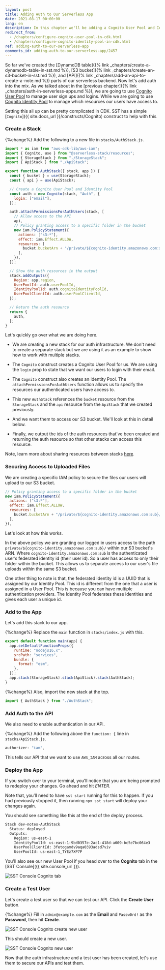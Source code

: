 ```yaml
---
layout: post
title: Adding Auth to Our Serverless App
date: 2021-08-17 00:00:00
lang: en
description: In this chapter we'll be adding a Cognito User Pool and Identity Pool to our serverless app. We'll be using SST's higher-level Cognito construct to make this easy.
redirect_from:
  - /chapters/configure-cognito-user-pool-in-cdk.html
  - /chapters/configure-cognito-identity-pool-in-cdk.html
ref: adding-auth-to-our-serverless-app
comments_id: adding-auth-to-our-serverless-app/2457
---
```


So far we've created the [DynamoDB table]({% link _chapters/create-a-dynamodb-table-in-sst.md %}), [S3 bucket]({% link _chapters/create-an-s3-bucket-in-sst.md %}), and [API]({% link _chapters/add-an-api-to-create-a-note.md %}) parts of our serverless backend. Now let's add auth into the mix. As we talked about in the [previous chapter]({% link _chapters/auth-in-serverless-apps.md %}), we are going to use [Cognito User Pool](https://aws.amazon.com/cognito/) to manage user sign ups and logins. While we are going to use [Cognito Identity Pool](https://docs.aws.amazon.com/cognito/latest/developerguide/cognito-identity.html) to manage which resources our users have access to.

Setting this all up can be pretty complicated in CDK. SST has a simple [`Cognito`]({{ site.docs_url }}/constructs/Cognito) construct to help with this.

### Create a Stack

{%change%} Add the following to a new file in `stacks/AuthStack.js`.

```js
import * as iam from "aws-cdk-lib/aws-iam";
import { Cognito, use } from "@serverless-stack/resources";
import { StorageStack } from "./StorageStack";
import { ApiStack } from "./ApiStack";

export function AuthStack({ stack, app }) {
  const { bucket } = use(StorageStack);
  const { api } = use(ApiStack);

  // Create a Cognito User Pool and Identity Pool
  const auth = new Cognito(stack, "Auth", {
    login: ["email"],
  });

  auth.attachPermissionsForAuthUsers(stack, [
    // Allow access to the API
    api,
    // Policy granting access to a specific folder in the bucket
    new iam.PolicyStatement({
      actions: ["s3:*"],
      effect: iam.Effect.ALLOW,
      resources: [
        bucket.bucketArn + "/private/${cognito-identity.amazonaws.com:sub}/*",
      ],
    }),
  ]);

  // Show the auth resources in the output
  stack.addOutputs({
    Region: app.region,
    UserPoolId: auth.userPoolId,
    IdentityPoolId: auth.cognitoIdentityPoolId,
    UserPoolClientId: auth.userPoolClientId,
  });

  // Return the auth resource
  return {
    auth,
  };
}
```

Let's quickly go over what we are doing here.

- We are creating a new stack for our auth infrastructure. We don't need to create a separate stack but we are using it as an example to show how to work with multiple stacks.

- The `Cognito` construct creates a Cognito User Pool for us. We are using the `login` prop to state that we want our users to login with their email.

- The `Cognito` construct also creates an Identity Pool. The `attachPermissionsForAuthUsers` function allows us to specify the resources our authenticated users have access to.

- This new `AuthStack` references the `bucket` resource from the `StorageStack` and the `api` resource from the `ApiStack` that we created previously.

- And we want them to access our S3 bucket. We'll look at this in detail below.

- Finally, we output the ids of the auth resources that've been created and returning the auth resource so that other stacks can access this resource.

Note, learn more about sharing resources between stacks [here](https://docs.sst.dev/constructs/Stack#sharing-resources-between-stacks).

### Securing Access to Uploaded Files

We are creating a specific IAM policy to secure the files our users will upload to our S3 bucket.

```js
// Policy granting access to a specific folder in the bucket
new iam.PolicyStatement({
  actions: ["s3:*"],
  effect: iam.Effect.ALLOW,
  resources: [
    bucket.bucketArn + "/private/${cognito-identity.amazonaws.com:sub}/*",
  ],
}),
```

Let's look at how this works.

In the above policy we are granting our logged in users access to the path `private/${cognito-identity.amazonaws.com:sub}/` within our S3 bucket's ARN. Where `cognito-identity.amazonaws.com:sub` is the authenticated user’s federated identity id (their user id). So a user has access to only their folder within the bucket. This allows us to separate access to our user's file uploads within the same S3 bucket.

One other thing to note is that, the federated identity id is a UUID that is assigned by our Identity Pool. This id is different from the one that a user is assigned in a User Pool. This is because you can have multiple authentication providers. The Identity Pool federates these identities and gives each user a unique id.

### Add to the App

Let's add this stack to our app.

{%change%} Replace the `main` function in `stacks/index.js` with this.

```js
export default function main(app) {
  app.setDefaultFunctionProps({
    runtime: "nodejs16.x",
    srcPath: "services",
    bundle: {
      format: "esm",
    },
  });
  app.stack(StorageStack).stack(ApiStack).stack(AuthStack);
}
```

{%change%} Also, import the new stack at the top.

```js
import { AuthStack } from "./AuthStack";
```

### Add Auth to the API

We also need to enable authentication in our API.

{%change%} Add the following above the `function: {` line in `stacks/ApiStack.js`.

```js
authorizer: "iam",
```

This tells our API that we want to use `AWS_IAM` across all our routes.

### Deploy the App

If you switch over to your terminal, you'll notice that you are being prompted to redeploy your changes. Go ahead and hit _ENTER_.

Note that, you'll need to have `sst start` running for this to happen. If you had previously stopped it, then running `npx sst start` will deploy your changes again.

You should see something like this at the end of the deploy process.

```bash
Stack dev-notes-AuthStack
  Status: deployed
  Outputs:
    Region: us-east-1
    IdentityPoolId: us-east-1:9bd0357e-2ac1-418d-a609-bc5e7bc064e3
    UserPoolClientId: 3fetogamdv9aqa0393adsd7viv
    UserPoolId: us-east-1_TYEz7XP7P
```

You'll also see our new User Pool if you head over to the **Cognito** tab in the [SST Console]({{ site.console_url }}).

![SST Console Cognito tab](/assets/part2/sst-console-cognito-tab.png)

### Create a Test User

Let's create a test user so that we can test our API. Click the **Create User** button.

{%change%} Fill in `admin@example.com` as the **Email** and `Passw0rd!` as the **Password**, then hit **Create**.

![SST Console Cognito create new user](/assets/part2/sst-console-cognito-create-new-user.png)

This should create a new user.

![SST Console Cognito new user](/assets/part2/sst-console-cognito-new-user.png)

Now that the auth infrastructure and a test user has been created, let's use them to secure our APIs and test them.

